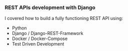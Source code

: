 ### REST APIs development with Django

I covered how to build a fully functioning REST API using:

- Python
- Django / Django-REST-Framework
- Docker / Docker-Compose
- Test Driven Development

